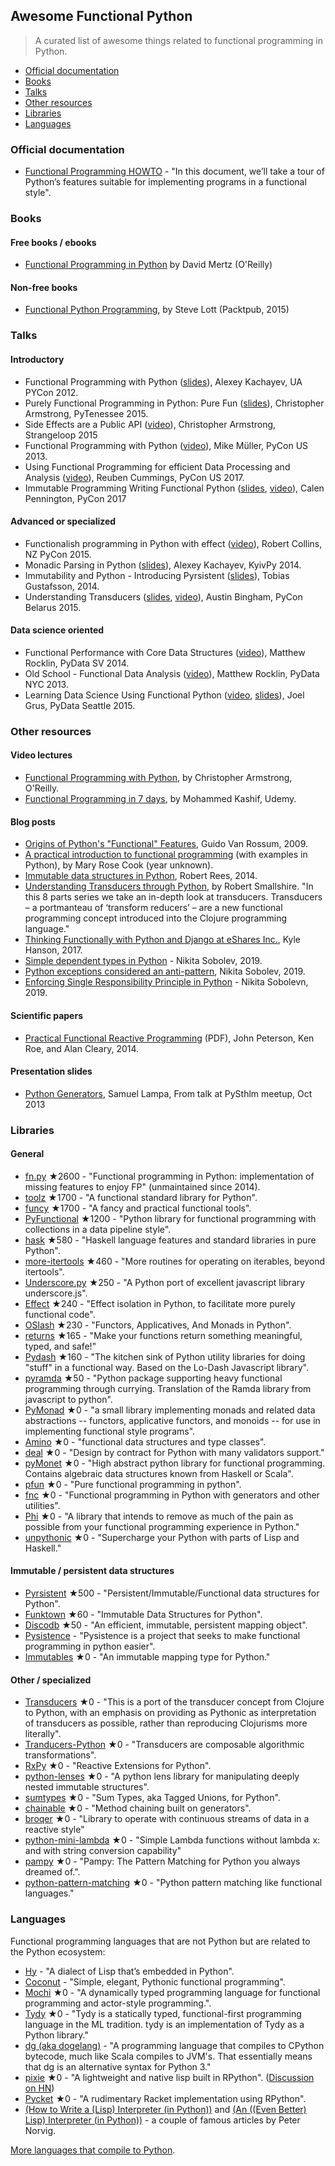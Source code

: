 ## Awesome Functional Python

> A curated list of awesome things related to functional programming in Python.

- [Official documentation](#official-documentation)
- [Books](#books)
- [Talks](#talks)
- [Other resources](#other-resources)
- [Libraries](#libraries)
- [Languages](#languages)


### Official documentation

- [Functional Programming HOWTO](https://docs.python.org/3/howto/functional.html) - "In this document, we’ll take a tour of Python’s features suitable for implementing programs in a functional style".


### Books

#### Free books / ebooks

- [Functional Programming in Python](http://www.oreilly.com/programming/free/files/functional-programming-python.pdf) by David Mertz (O'Reilly)

#### Non-free books

- [Functional Python Programming](https://www.packtpub.com/application-development/functional-python-programming), by Steve Lott (Packtpub, 2015)

### Talks

#### Introductory

- Functional Programming with Python ([slides](http://kachayev.github.io/talks/uapycon2012/)), Alexey Kachayev, UA PYCon 2012.
- Purely Functional Programming in Python: Pure Fun ([slides](https://speakerdeck.com/radix/purely-functional-programming-in-python-pure-fun)), Christopher Armstrong, PyTenessee 2015.
- Side Effects are a Public API ([video](https://www.youtube.com/watch?v=D37dc9EoFus)), Christopher Armstrong, Strangeloop 2015
- Functional Programming with Python ([video](https://www.youtube.com/watch?v=Ta1bAMOMFOI)), Mike Müller, PyCon US 2013.
- Using Functional Programming for efficient Data Processing and Analysis ([video](https://www.youtube.com/watch?v=9kDUTJahXBM)), Reuben Cummings, PyCon US 2017.
- Immutable Programming Writing Functional Python ([slides](https://speakerdeck.com/pycon2017/calen-pennington-immutable-programming-writing-functional-python), [video](https://www.youtube.com/watch?v=_OLEVvjrIj8)), Calen Pennington, PyCon 2017

#### Advanced or specialized

- Functionalish programming in Python with effect ([video](https://www.youtube.com/watch?v=fM5d_2BS6FY)), Robert Collins, NZ PyCon 2015.
- Monadic Parsing in Python ([slides](https://speakerdeck.com/kachayev/monadic-parsing-in-python)), Alexey Kachayev, KyivPy 2014.
- Immutability and Python - Introducing Pyrsistent ([slides](http://slides.com/tobiasgustafsson/immutability-and-python)), Tobias Gustafsson, 2014.
- Understanding Transducers ([slides](http://www.slideshare.net/alinadolgikh/austin-bingham-transducers-in-python), [video](https://www.youtube.com/watch?v=z_cmmbRQXh4)), Austin Bingham, PyCon Belarus 2015.

#### Data science oriented

- Functional Performance with Core Data Structures ([video](https://www.youtube.com/watch?v=PpBK4zIaFLE)), Matthew Rocklin, PyData SV 2014.
- Old School - Functional Data Analysis ([video](https://vimeo.com/80096814)), Matthew Rocklin, PyData NYC 2013.
- Learning Data Science Using Functional Python ([video](https://www.youtube.com/watch?v=ThS4juptJjQ), [slides](https://docs.google.com/presentation/d/1eI60SL3UxtWfr9ktrv48-pcIkk4S7JiDmeXGCyyGhCs)), Joel Grus, PyData Seattle 2015.

### Other resources

#### Video lectures

- [Functional Programming with Python](http://shop.oreilly.com/product/0636920042778.do), by Christopher Armstrong, O'Reilly.
- [Functional Programming in 7 days](https://www.udemy.com/functional-programming-in-7-days/), by Mohammed Kashif, Udemy.

#### Blog posts

- [Origins of Python's "Functional" Features](http://python-history.blogspot.fr/2009/04/origins-of-pythons-functional-features.html), Guido Van Rossum, 2009.
- [A practical introduction to functional programming](https://maryrosecook.com/blog/post/a-practical-introduction-to-functional-programming) (with examples in Python), by Mary Rose Cook (year unknown).
- [Immutable data structures in Python](https://www.theguardian.com/info/developer-blog/2014/oct/21/immutable-data-structures-in-python), Robert Rees, 2014.
- [Understanding Transducers through Python](http://sixty-north.com/blog/series/understanding-transducers-through-python), by Robert Smallshire. "In this 8 parts series we take an in-depth look at transducers. Transducers – a portmanteau of ‘transform reducers’ – are a new functional programming concept introduced into the Clojure programming language."
- [Thinking Functionally with Python and Django at eShares Inc.](https://medium.com/@hansonkd/thinking-functionally-with-python-and-django-4127e3ace6e9#.own6sie8s), Kyle Hanson, 2017.
- [Simple dependent types in Python](https://sobolevn.me/2019/01/simple-dependent-types-in-python) - Nikita Sobolev, 2019.
- [Python exceptions considered an anti-pattern](https://sobolevn.me/2019/02/python-exceptions-considered-an-antipattern), Nikita Sobolev, 2019.
- [Enforcing Single Responsibility Principle in Python](https://sobolevn.me/2019/03/enforcing-srp) - Nikita Sobolevn, 2019.

#### Scientific papers

- [Practical Functional Reactive Programming](http://www.cs.jhu.edu/~roe/padl2014.pdf) (PDF), John Peterson, Ken Roe, and Alan Cleary, 2014.

#### Presentation slides

- [Python Generators](https://www.slideshare.net/SamuelLampa/py-sthlmmeetup15-pythongenerators), Samuel Lampa, From talk at PySthlm meetup, Oct 2013


### Libraries

#### General

- [fn.py](https://github.com/kachayev/fn.py) ★2600 - "Functional programming in Python: implementation of missing features to enjoy FP" (unmaintained since 2014).
- [toolz](https://github.com/pytoolz/toolz) ★1700 - "A functional standard library for Python".
- [funcy](https://github.com/suor/funcy/) ★1700 - "A fancy and practical functional tools".
- [PyFunctional](https://github.com/EntilZha/PyFunctional) ★1200 - "Python library for functional programming with collections in a data pipeline style".
- [hask](https://github.com/billpmurphy/hask) ★580 - "Haskell language features and standard libraries in pure Python".
- [more-itertools](https://github.com/erikrose/more-itertools) ★460 - "More routines for operating on iterables, beyond itertools".
- [Underscore.py](https://github.com/serkanyersen/underscore.py) ★250 - "A Python port of excellent javascript library underscore.js".
- [Effect](https://github.com/python-effect/effect) ★240 - "Effect isolation in Python, to facilitate more purely functional code".
- [OSlash](https://github.com/dbrattli/oslash) ★230 - "Functors, Applicatives, And Monads in Python".
- [returns](https://github.com/dry-python/returns) ★165 - "Make your functions return something meaningful, typed, and safe!"
- [Pydash](https://github.com/dgilland/pydash) ★160 - "The kitchen sink of Python utility libraries for doing "stuff" in a functional way. Based on the Lo-Dash Javascript library".
- [pyramda](https://github.com/jackfirth/pyramda) ★50 - "Python package supporting heavy functional programming through currying. Translation of the Ramda library from javascript to python".
- [PyMonad](https://bitbucket.org/jason_delaat/pymonad) ★0 - "a small library implementing monads and related data abstractions -- functors, applicative functors, and monoids -- for use in implementing functional style programs".
- [Amino](https://github.com/tek/amino) ★0 - "functional data structures and type classes".
- [deal](https://github.com/orsinium/deal) ★0 - "Design by contract for Python with many validators support."
- [pyMonet](https://github.com/przemyslawjanpietrzak/pyMonet) ★0 - "High abstract python library for functional programming. Contains algebraic data structures known from Haskell or Scala".
- [pfun](https://github.com/suned/pfun) ★0 - "Pure functional programming in python".
- [fnc](https://github.com/dgilland/fnc) ★0 - "Functional programming in Python with generators and other utilities".
- [Phi](https://github.com/cgarciae/phi) ★0 - "A library that intends to remove as much of the pain as possible from your functional programming experience in Python."
- [unpythonic](https://github.com/Technologicat/unpythonic) ★0 - "Supercharge your Python with parts of Lisp and Haskell."

#### Immutable / persistent data structures

- [Pyrsistent](https://github.com/tobgu/pyrsistent) ★500 - "Persistent/Immutable/Functional data structures for Python". 
- [Funktown](https://github.com/zhemao/funktown) ★60 - "Immutable Data Structures for Python".
- [Discodb](https://github.com/discoproject/discodb) ★50 - "An efficient, immutable, persistent mapping object".
- [Pysistence](https://pythonhosted.org/pysistence/) - "Pysistence is a project that seeks to make functional programming in python easier".
- [Immutables](https://github.com/MagicStack/immutables) ★0 - "An immutable mapping type for Python."

#### Other / specialized

- [Transducers](https://github.com/sixty-north/python-transducers) ★0 - "This is a port of the transducer concept from Clojure to Python, with an emphasis on providing as Pythonic as interpretation of transducers as possible, rather than reproducing Clojurisms more literally".
- [Tranducers-Python](https://github.com/cognitect-labs/transducers-python) ★0 - "Transducers are composable algorithmic transformations".
- [RxPy](https://github.com/ReactiveX/RxPY) ★0 - "Reactive Extensions for Python".
- [python-lenses](https://github.com/ingolemo/python-lenses) ★0 - "A python lens library for manipulating deeply nested immutable structures".
- [sumtypes](https://github.com/radix/sumtypes/) ★0 - "Sum Types, aka Tagged Unions, for Python".
- [chainable](https://github.com/olirice/chainable) ★0 - "Method chaining built on generators".
- [broqer](https://github.com/semiversus/python-broqer) ★0 - "Library to operate with continuous streams of data in a reactive style"
- [python-mini-lambda](https://github.com/smarie/python-mini-lambda/) ★0 - "Simple Lambda functions without lambda x: and with string conversion capability"
- [pampy](https://github.com/santinic/pampy) ★0 - "Pampy: The Pattern Matching for Python you always dreamed of.".
- [python-pattern-matching](https://github.com/grantjenks/python-pattern-matching) ★0 - "Python pattern matching like functional languages."

### Languages

Functional programming languages that are not Python but are related to the Python ecosystem:

- [Hy](http://hylang.org/) - "A dialect of Lisp that’s embedded in Python".
- [Coconut](http://coconut-lang.org/) - "Simple, elegant, Pythonic functional programming".
- [Mochi](https://github.com/i2y/mochi) ★0 - "A dynamically typed programming language for functional programming and actor-style programming.".
- [Tydy](https://github.com/cyrus-/tydy) ★0 - "Tydy is a statically typed, functional-first programming language in the ML tradition. tydy is an implementation of Tydy as a Python library."
- [dg (aka dogelang)](https://pyos.github.io/dg/) - "A programming language that compiles to CPython bytecode, much like Scala compiles to JVM's. That essentially means that dg is an alternative syntax for Python 3."
- [pixie](https://github.com/pixie-lang/pixie) ★0 - "A lightweight and native lisp built in RPython". ([Discussion on HN](https://news.ycombinator.com/item?id=13420092))
- [Pycket](https://github.com/pycket/pycket) ★0 - "A rudimentary Racket implementation using RPython".
- [(How to Write a (Lisp) Interpreter (in Python))](http://norvig.com/lispy.html) and [(An ((Even Better) Lisp) Interpreter (in Python))](http://norvig.com/lispy2.html) - a couple of famous articles by Peter Norvig.

[More languages that compile to Python](https://github.com/vindarel/languages-that-compile-to-python).
